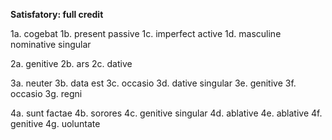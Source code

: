 **Satisfatory:  full credit**

1a. cogebat
1b. present passive
1c. imperfect active
1d. masculine nominative singular

2a. genitive
2b. ars
2c. dative

3a. neuter
3b. data est
3c. occasio
3d. dative singular
3e. genitive
3f. occasio
3g. regni

4a. sunt factae
4b. sorores
4c. genitive singular
4d. ablative
4e. ablative
4f. genitive
4g. uoluntate
